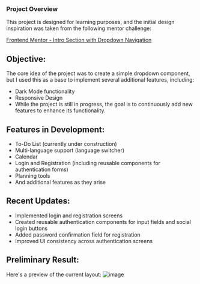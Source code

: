 ### Project Overview
This project is designed for learning purposes, and the initial design inspiration was taken from the following mentor challenge:

[Frontend Mentor - Intro Section with Dropdown Navigation](https://www.frontendmentor.io/challenges/intro-section-with-dropdown-navigation-ryaPetHE5?tab=downloads)

## Objective:
The core idea of the project was to create a simple dropdown component, but I used this as a base to implement several additional features, including:

- Dark Mode functionality
- Responsive Design
- While the project is still in progress, the goal is to continuously add new features to enhance its functionality.

## Features in Development:
- To-Do List (currently under construction)
- Multi-language support (language switcher)
- Calendar
- Login and Registration (including reusable components for authentication forms)
- Planning tools
- And additional features as they arise

## Recent Updates:
- Implemented login and registration screens
- Created reusable authentication components for input fields and social login buttons
- Added password confirmation field for registration
- Improved UI consistency across authentication screens

## Preliminary Result:
Here's a preview of the current layout:
![image](https://i.imgur.com/aOuEZpC.png)
